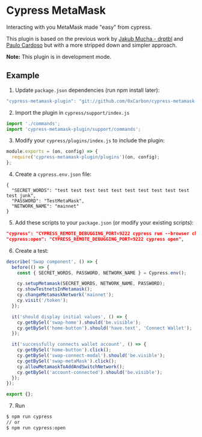 # Cypress MetaMask

Interacting with you MetaMask made "easy" from cypress.

This plugin is based on the previous work by [Jakub Mucha - drptbl](https://github.com/drptbl) and [Paulo Cardoso](https://github.com/pcardosolei) but with a more stripped down and simpler approach.

**Note:** This plugin is in development mode.

## Example

1. Update `package.json` dependencies (run npm install later):

```js
"cypress-metamask-plugin": "git://github.com/0xCarbon/cypress-metamask-plugin.git#99cf2329b46e6ea5d628005e3c6de97ba8ecafa2",
```

2. Import the plugin in `cypress/support/index.js`

```js
import './commands';
import 'cypress-metamask-plugin/support/commands';
```

3. Modify your `cypress/plugins/index.js` to include the plugin:

```js
module.exports = (on, config) => {
  require('cypress-metamask-plugin/plugins')(on, config);
};
```

4. Create a `cypress.env.json` file:

```
{
  "SECRET_WORDS": "test test test test test test test test test test test junk",
  "PASSWORD": "TestMetaMask",
  "NETWORK_NAME": "mainnet"
}
```

5. Add these scripts to your `package.json` (or modify your existing scripts):

```json
"cypress": "CYPRESS_REMOTE_DEBUGGING_PORT=9222 cypress run --browser chrome --headed",
"cypress:open": "CYPRESS_REMOTE_DEBUGGING_PORT=9222 cypress open",
```

6. Create a test:

```js
describe('Swap component', () => {
  before(() => {
    const { SECRET_WORDS, PASSWORD, NETWORK_NAME } = Cypress.env();

    cy.setupMetamask(SECRET_WORDS, NETWORK_NAME, PASSWORD);
    cy.showTestnetsInMetamask();
    cy.changeMetamaskNetwork('mainnet');
    cy.visit('/token');
  });

  it('should display initial values', () => {
    cy.getBySel('swap-home').should('be.visible');
    cy.getBySel('home-button').should('have.text', 'Connect Wallet');
  });

  it('successfully connects wallet account', () => {
    cy.getBySel('home-button').click();
    cy.getBySel('swap-connect-modal').should('be.visible');
    cy.getBySel('swap-metaMask').click();
    cy.allowMetamaskToAddAndSwitchNetwork();
    cy.getBySel('account-connected').should('be.visible');
  });
});

export {};
```

7. Run

```bash
$ npm run cypress
// or
$ npm run cypress:open
```
